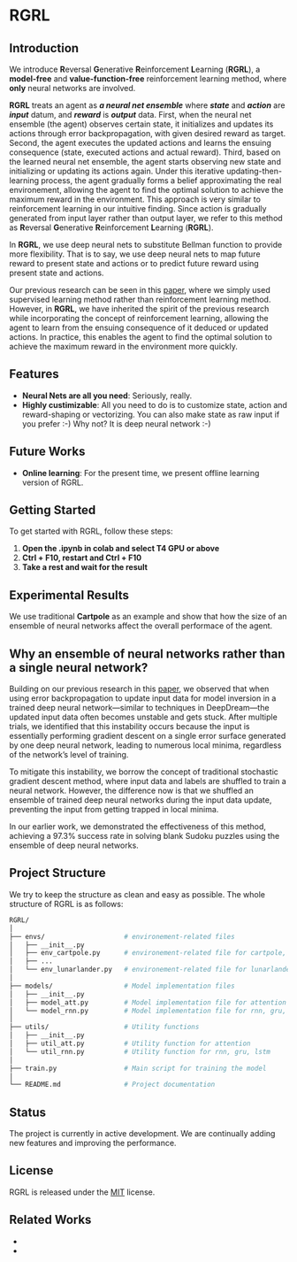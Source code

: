 # RGRL
## Introduction
We introduce **R**eversal **G**enerative **R**einforcement **L**earning (**RGRL**), a **model-free** and **value-function-free** reinforcement learning method, where **only** neural networks are involved.

**RGRL** treats an agent as ***a neural net ensemble*** where ***state*** and ***action*** are ***input*** datum, and ***reward*** is ***output*** data. First, when the neural net ensemble (the agent) observes certain state, it initializes and updates its actions through error backpropagation, with given desired reward as target. Second, the agent executes the updated actions and learns the ensuing consequence (state, executed actions and actual reward). Third, based on the learned neural net ensemble, the agent starts observing new state and initializing or updating its actions again. Under this iterative updating-then-learning process, the agent gradually forms a belief approximating the real environement, allowing the agent to find the optimal solution to achieve the maximum reward in the environment. This approach is very similar to reinforcement learning in our intuitive finding. Since action is gradually generated from input layer rather than output layer, we refer to this method as **R**eversal **G**enerative **R**einforcement **L**earning (**RGRL**).

In **RGRL**, we use deep neural nets to substitute Bellman function to provide more flexibility. That is to say, we use deep neural nets to map future reward to present state and actions or to predict future reward using present state and actions.

Our previous research can be seen in this [paper](https://ala2022.github.io/papers/ALA2022_paper_4.pdf), where we simply used supervised learning method rather than reinforcement learning method. However, in **RGRL**, we have inherited the spirit of the previous research while incorporating the concept of reinforcement learning, allowing the agent to learn from the ensuing consequence of it deduced or updated actions. In practice, this enables the agent to find the optimal solution to achieve the maximum reward in the environment more quickly.

## Features
- **Neural Nets are all you need**: Seriously, really.
- **Highly custimizable**: All you need to do is to customize state, action and reward-shaping or vectorizing. You can also make state as raw input if you prefer :-) Why not? It is deep neural network :-) 

## Future Works
- **Online learning**: For the present time, we present offline learning version of RGRL.

## Getting Started
To get started with RGRL, follow these steps:

1. **Open the .ipynb in colab and select T4 GPU or above**
2. **Ctrl + F10, restart and Ctrl + F10**
3. **Take a rest and wait for the result**

## Experimental Results
We use traditional **Cartpole** as an example and show that how the size of an ensemble of neural networks affect the overall performace of the agent.

## Why an ensemble of neural networks rather than a single neural network?

Building on our previous research in this [paper](https://ala2022.github.io/papers/ALA2022_paper_4.pdf), we observed that when using error backpropagation to update input data for model inversion in a trained deep neural network—similar to techniques in DeepDream—the updated input data often becomes unstable and gets stuck. After multiple trials, we identified that this instability occurs because the input is essentially performing gradient descent on a single error surface generated by one deep neural network, leading to numerous local minima, regardless of the network’s level of training.

To mitigate this instability, we borrow the concept of traditional stochastic gradient descent method, where input data and labels are shuffled to train a neural network. However, the difference now is that we shuffled an ensemble of trained deep neural networks during the input data update, preventing the input from getting trapped in local minima.

In our earlier work, we demonstrated the effectiveness of this method, achieving a 97.3% success rate in solving blank Sudoku puzzles using the ensemble of deep neural networks.

## Project Structure

We try to keep the structure as clean and easy as possible. The whole structure of RGRL is as follows:

```bash
RGRL/
│
├── envs/                    # environement-related files
│   ├── __init__.py
│   ├── env_cartpole.py      # environement-related file for cartpole, such as vectorizing state, actions and reward
│   ├── ...
│   └── env_lunarlander.py   # environement-related file for lunarlander, such as vectorizing state, actions and reward
│
├── models/                  # Model implementation files
│   ├── __init__.py
│   ├── model_att.py         # Model implementation file for attention
│   └── model_rnn.py         # Model implementation file for rnn, gru, lstm
│
├── utils/                   # Utility functions
│   ├── __init__.py
│   ├── util_att.py          # Utility function for attention
│   └── util_rnn.py          # Utility function for rnn, gru, lstm
│
├── train.py                 # Main script for training the model
│
└── README.md                # Project documentation
```

## Status
The project is currently in active development. We are continually adding new features and improving the performance.

## License
RGRL is released under the [MIT](https://github.com/Brownwang0426/RGRL/blob/main/LICENSE) license.

## Related Works
- 
- 





